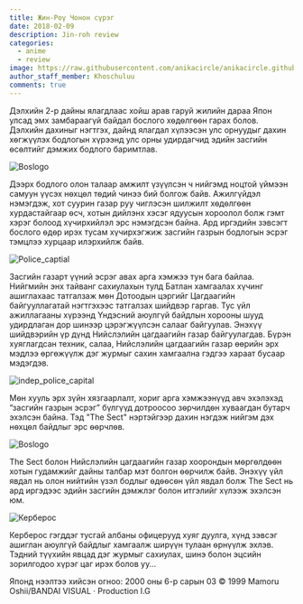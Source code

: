 ```yaml
---
title: Жин-Роү Чонон сүрэг
date: 2018-02-09
description: Jin-roh review
categories:
  - anime
  - review
image: https://raw.githubusercontent.com/anikacircle/anikacircle.github.io/main/.images/jin-roh-anika.png
author_staff_member: Khoschuluu
comments: true
---
```

Дэлхийн 2-р дайны ялагдлаас хойш арав гаруй жилийн дараа Япон улсад эмх замбараагүй байдал бослого хѳдѳлгѳѳн гарах болов. Дэлхийн дахиныг нэгтгэх, дайнд ялагдал хүлээсэн улс орнуудыг дахин хѳгжүүлэх бодлогын хүрээнд улс орны удирдагчид эдийн засгийн ѳсѳлтийг дэмжих бодлого баримтлав.

![Boslogo](https://2.bp.blogspot.com/-Tltx6x1iD4Y/Wn3PBA2O3WI/AAAAAAAADEU/vvF6RFfqJasavZMQIYOxH2rn40seENJTwCLcBGAs/s1600/vlcsnap-2018-02-10-00h31m58s492.png)

Дээрх бодлого олон талаар амжилт үзүүлсэн ч нийгэмд ноцтой үймээн самуун үүсэх нѳхцѳл тѳдий чинээ бий болгож байв. Ажилгүйдэл нэмэгдэж, хот суурин газар руу чиглэсэн шилжилт хѳдѳлгѳѳн хурдастайгаар ѳсч, хотын дийлэнх хэсэг ядуусын хороолол болж гэмт хэрэг болоод хүчирхийлэл эрс нэмэгдсэн байна. Ард иргэдийн зэвсэгт бослого ѳдѳр ирэх тусам хүчирхэгжиж засгийн газрын бодлогын эсрэг тэмцлээ хурцаар илэрхийлж байв.

![Police_captial](https://3.bp.blogspot.com/-xE9mrfbfRrE/Wn3PBCqp56I/AAAAAAAADEQ/tNqzPiuBgaYxQvsWkVy_k8dDEl-r6SBvgCLcBGAs/s1600/vlcsnap-2018-02-10-00h31m20s221.png)

Засгийн газарт үүний эсрэг авах арга хэмжээ тун бага байлаа. Нийгмийн энх тайванг сахиулахын тулд Батлан хамгаалах хүчинг ашиглахаас татгалзаж мѳн Дотоодын цэргийг Цагдаагийн байгууллагатай нэгтгэхээс татгалзах шийдвэр гаргав. Тус үйл ажиллагааны хүрээнд Үндэсний аюулгүй байдлын хорооны шууд удирдлаган дор шинээр цэрэгжүүлсэн салааг байгуулав. Энэхүү шийдвэрийн үр дүнд Нийслэлийн цагдаагийн газар байгуулагдав. Бүрэн хуяглагдсан техник, салаа, Нийслэлийн цагдаагийн газар өөрийн эрх мэдлээ өргөжүүлж дэг журмыг сахин хамгаална гэдгээ хараат бусаар мэдэгдэв.

![indep_police_capital](https://4.bp.blogspot.com/-0eD9SyB6ipE/Wn3PBF6cILI/AAAAAAAADEY/UstCATR24ssldJozxa-jps3wvZE_Hei0QCLcBGAs/s1600/vlcsnap-2018-02-10-00h31m43s015.png)

Мѳн хууль эрх зүйн хязгаарлалт, хориг арга хэмжээнүүд авч эхэлэхэд “засгийн газрын эсрэг” бүлгүүд дотроосоо зѳрчилдѳн хуваагдан бутарч эхэлсэн байна. Тэд "The Sect" нэртэйгээр дахин нэгдэж нийгэм дэх нѳхцѳл байдлыг эрс ѳѳрчлѳв.

![Boslogo](https://4.bp.blogspot.com/-WAPz9hNHb4Y/Wn3RM2-hB9I/AAAAAAAADE8/6DZpBmeR4B4xAz2geqyq3dq5W4KZU7I4gCLcBGAs/s1600/vlcsnap-2018-02-10-00h49m11s910.png)

The Sect болон Нийслэлийн цагдаагийн газар хоорондын мѳргѳлдѳѳн хотын гудамжийг дайны талбар мэт болгон ѳѳрчилж байв. Энэхүү үйл явдал нь олон нийтийн үзэл бодлыг ѳдѳѳсѳн үйл явдал болж The Sect нь ард иргэдээс эдийн засгийн дэмжлэг болон итгэлийг хүлээж эхэлсэн юм.

![Керберос](https://3.bp.blogspot.com/-r9gZ0nHpzHU/Wn3PDZ97H7I/AAAAAAAADEg/vJH0iG251YsjTwe8hiSivBKcSkcSY8jpACLcBGAs/s1600/vlcsnap-2018-02-10-00h34m25s341.png)

Керберос гэгддэг тусгай албаны офицерууд хуяг дуулга, хүнд зэвсэг ашиглан аюулгүй байдлыг хамгаалж ширүүн тулаан ѳрнүүлж эхлэв. Тэдний түүхийн явцад дэг журмыг сахиулах, шинэ болон эцсийн зорилгодоо хүрэг цаг ирэх болов уу...

Японд нээлтээ хийсэн огноо: 2000 оны 6-р сарын 03
© 1999 Mamoru Oshii/BANDAI VISUAL · Production I.G
